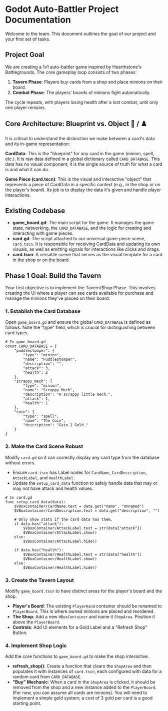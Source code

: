 # Godot Auto-Battler Project Documentation

Welcome to the team. This document outlines the goal of our project and your first set of tasks.

## Project Goal

We are creating a 1v1 auto-battler game inspired by Hearthstone's Battlegrounds. The core gameplay loop consists of two phases:

1. **Tavern Phase**: Players buy cards from a shop and place minions on their board.
2. **Combat Phase**: The players' boards of minions fight automatically.

The cycle repeats, with players losing health after a lost combat, until only one player remains.

## Core Architecture: Blueprint vs. Object 📜 / ♟️

It is critical to understand the distinction we make between a card's data and its in-game representation:

**CardData**: This is the "blueprint" for any card in the game (minion, spell, etc.). It is raw data defined in a global dictionary called `CARD_DATABASE`. This data has no visual component; it is the single source of truth for what a card is and what it can do.

**Game Piece (card.tscn)**: This is the visual and interactive "object" that represents a piece of CardData in a specific context (e.g., in the shop or on the player's board). Its job is to display the data it's given and handle player interactions.

## Existing Codebase

- **game_board.gd**: The main script for the game. It manages the game state, networking, the `CARD_DATABASE`, and the logic for creating and interacting with game pieces.
- **card.gd**: The script attached to our universal game piece scene, `card.tscn`. It is responsible for receiving CardData and updating its own visuals, as well as emitting signals for interactions like clicks and drags.
- **card.tscn**: A versatile scene that serves as the visual template for a card in the shop or on the board.

## Phase 1 Goal: Build the Tavern

Your first objective is to implement the Tavern/Shop Phase. This involves creating the UI where a player can see cards available for purchase and manage the minions they've placed on their board.

### 1. Establish the Card Database

Open `game_board.gd` and ensure the global `CARD_DATABASE` is defined as follows. Note the "type" field, which is crucial for distinguishing between card types.

```gdscript
# In game_board.gd
const CARD_DATABASE = {
    "puddlestomper": {
        "type": "minion",
        "name": "Puddlestomper",
        "description": "",
        "attack": 3,
        "health": 2
    },
    "scrappy_mech": {
        "type": "minion",
        "name": "Scrappy Mech",
        "description": "A scrappy little mech.",
        "attack": 1,
        "health": 1
    },
    "coin": {
        "type": "spell",
        "name": "The Coin",
        "description": "Gain 1 Gold."
    }
}
```

### 2. Make the Card Scene Robust

Modify `card.gd` so it can correctly display any card type from the database without errors.

- Ensure `card.tscn` has Label nodes for `CardName`, `CardDescription`, `AttackLabel`, and `HealthLabel`.
- Update the `setup_card_data` function to safely handle data that may or may not have attack and health values.

```gdscript
# In card.gd
func setup_card_data(data):
    $VBoxContainer/CardName.text = data.get("name", "Unnamed")
    $VBoxContainer/CardDescription.text = data.get("description", "")

    # Only show stats if the card data has them.
    if data.has("attack"):
        $VBoxContainer/AttackLabel.text = str(data["attack"])
        $VBoxContainer/AttackLabel.show()
    else:
        $VBoxContainer/AttackLabel.hide()

    if data.has("health"):
        $VBoxContainer/HealthLabel.text = str(data["health"])
        $VBoxContainer/HealthLabel.show()
    else:
        $VBoxContainer/HealthLabel.hide()
```

### 3. Create the Tavern Layout

Modify `game_board.tscn` to have distinct areas for the player's board and the shop.

- **Player's Board**: The existing `PlayerHand` container should be renamed to `PlayerBoard`. This is where owned minions are placed and reordered.
- **The Shop**: Add a new `HBoxContainer` and name it `ShopArea`. Position it above the `PlayerBoard`.
- **Controls**: Add UI elements for a Gold Label and a "Refresh Shop" Button.

### 4. Implement Shop Logic

Add the core functions to `game_board.gd` to make the shop interactive.

- **refresh_shop()**: Create a function that clears the `ShopArea` and then populates it with instances of `card.tscn`, each configured with data for a random card from `CARD_DATABASE`.
- **"Buy" Mechanic**: When a card in the `ShopArea` is clicked, it should be removed from the shop and a new instance added to the `PlayerBoard`. (For now, you can assume all cards are minions). You will need to implement a simple gold system; a cost of 3 gold per card is a good starting point.